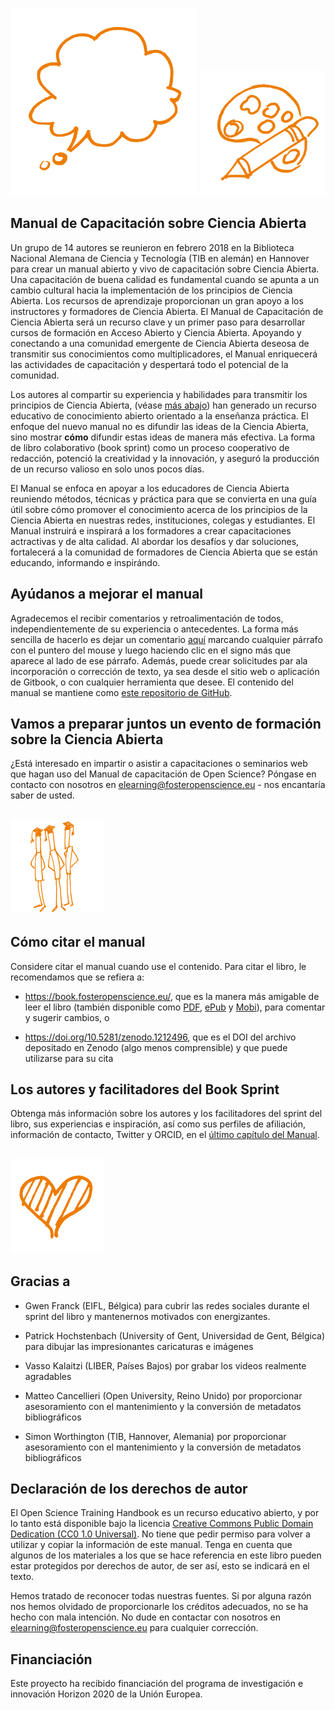 ![](/Images/Icons/balloon_thought.png) <img src="/Images/Icons/planning_design.png" width="200" height="200" />
## Manual de Capacitación sobre Ciencia Abierta

Un grupo de 14 autores se reunieron en febrero 2018 en la Biblioteca Nacional Alemana de Ciencia y Tecnología (TIB en alemán) en Hannover para crear un manual abierto y vivo de capacitación sobre Ciencia Abierta. Una capacitación de buena calidad es fundamental cuando se apunta a un cambio cultural hacia la implementación de los principios de Ciencia Abierta. Los recursos de aprendizaje proporcionan un gran apoyo a los instructores y formadores de Ciencia Abierta. El Manual de Capacitación de Ciencia Abierta será un recurso clave y un primer paso para desarrollar cursos de formación en Acceso Abierto y Ciencia Abierta. Apoyando y conectando a una comunidad emergente de Ciencia Abierta deseosa de transmitir sus conocimientos como multiplicadores, el Manual enriquecerá las actividades de capacitación y despertará todo el potencial de la comunidad.

Los autores al compartir su experiencia y habilidades para transmitir los principios de Ciencia Abierta,  \(véase [más abajo](#the-authors-and-the-book-sprint-facilitators)\) han generado un recurso educativo de conocimiento abierto orientado a la enseñanza práctica. El enfoque del nuevo manual no es difundir las ideas de la Ciencia Abierta, sino mostrar **cómo** difundir estas ideas de manera más efectiva. La forma de libro colaborativo (book sprint) como un proceso cooperativo de redacción, potenció la creatividad y la innovación, y aseguró la producción de un recurso valioso en solo unos pocos días.

El Manual se enfoca en apoyar a los educadores de Ciencia Abierta reuniendo métodos, técnicas y práctica para que se convierta en una guía útil sobre cómo promover el conocimiento acerca de los principios de la Ciencia Abierta en nuestras redes, instituciones, colegas y estudiantes. El Manual instruirá e inspirará a los formadores a crear capacitaciones actractivas y de alta calidad. Al abordar los desafíos y dar soluciones, fortalecerá a la comunidad de formadores de  Ciencia Abierta que se están educando, informando e inspirándo.

## Ayúdanos a mejorar el manual

Agradecemos el recibir comentarios y retroalimentación de todos, independientemente de su experiencia o antecedentes. La forma más sencilla de hacerlo es dejar un comentario [aquí](https://book.fosteropenscience.eu/) marcando cualquier párrafo con el puntero del mouse y luego haciendo clic en el signo más que aparece al lado de ese párrafo. Además, puede crear solicitudes par ala incorporación o corrección de texto, ya sea desde el sitio web o aplicación de Gitbook, o con cualquier herramienta que desee. El contenido del manual se mantiene como [este repositorio de GitHub](https://github.com/Open-Science-Training-Handbook/Open-Science-Training-Handbook_ES).

## Vamos a preparar juntos un evento de formación sobre la  Ciencia Abierta

¿Está interesado en impartir o asistir a capacitaciones o seminarios web que hagan uso del Manual de capacitación de Open Science? Póngase en contacto con nosotros en elearning@fosteropenscience.eu - nos encantaría saber de usted.

## <img src="/Images/Icons/research_group.png" width="150" height="150" />

## Cómo citar el manual

Considere citar el manual cuando use el contenido. Para citar el libro, le recomendamos que se refiera a: 

* https://book.fosteropenscience.eu/, que es la manera más amigable de leer el libro (también disponible como [PDF](https://legacy.gitbook.com/download/pdf/book/open-science-training-handbook/book), [ePub](https://legacy.gitbook.com/download/epub/book/open-science-training-handbook/book) y [Mobi](https://legacy.gitbook.com/download/mobi/book/open-science-training-handbook/book)), para comentar y sugerir cambios, o 

* https://doi.org/10.5281/zenodo.1212496, que es el DOI del archivo depositado en Zenodo (algo menos comprensible) y que puede utilizarse para su cita 

## Los autores y facilitadores del Book Sprint

Obtenga más información sobre los autores y los facilitadores del sprint del libro, sus experiencias e inspiración, así como sus perfiles de afiliación, información de contacto, Twitter y ORCID, en el [último capítulo del Manual](./08AboutTheAuthorsAndFacilitators).

## <img src="/Images/Icons/heart.png" width="150" height="150" />

## Gracias a 
* Gwen Franck \(EIFL, Bélgica\) para cubrir las redes sociales durante el sprint del libro y mantenernos motivados con energizantes.

* Patrick Hochstenbach \(University of Gent, Universidad de Gent, Bélgica\) para dibujar las impresionantes caricaturas e imágenes

* Vasso Kalaitzi \(LIBER, Países Bajos\) por grabar los videos realmente agradables

* Matteo Cancellieri \(Open University, Reino Unido\) por proporcionar asesoramiento con el mantenimiento y la conversión de metadatos bibliográficos

* Simon Worthington \(TIB, Hannover, Alemania\) por proporcionar asesoramiento con el mantenimiento y la conversión de metadatos bibliográficos 

## Declaración de los derechos de autor 

El Open Science Training Handbook es un recurso educativo abierto, y por lo tanto está disponible bajo la licencia [Creative Commons Public Domain Dedication \(CC0 1.0 Universal\)](https://creativecommons.org/publicdomain/zero/1.0/). No tiene que pedir permiso para volver a utilizar y copiar la información de este manual. Tenga en cuenta que algunos de los materiales a los que se hace referencia en este libro pueden estar protegidos por derechos de autor, de ser así, esto se indicará en el texto.

Hemos tratado de reconocer todas nuestras fuentes. Si por alguna razón nos hemos olvidado de proporcionarle los créditos adecuados, no se ha hecho con mala intención. No dude en contactar con nosotros en  elearning@fosteropenscience.eu para cualquier corrección.

## Financiación

Este proyecto ha recibido financiación del programa de investigación e innovación Horizon 2020 de la Unión Europea.
